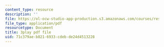 ```yaml
---
content_type: resource
description: ''
file: https://ol-ocw-studio-app-production.s3.amazonaws.com/courses/res-6-012-introduction-to-probability-spring-2018/71c379aeb8216933cdebde24d4513228_KPF8owESMdo.pdf
file_type: application/pdf
resourcetype: Document
title: 3play pdf file
uid: 71c379ae-b821-6933-cdeb-de24d4513228
---
```

